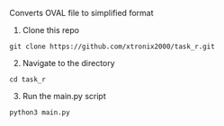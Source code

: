 Converts OVAL file to simplified format

1. Clone this repo

`git clone https://github.com/xtronix2000/task_r.git`

2. Navigate to the directory

`cd task_r`

3. Run the main.py script

`python3 main.py`
